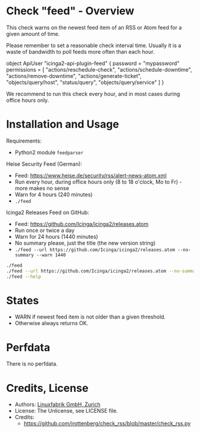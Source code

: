 # Check "feed" - Overview

This check warns on the newest feed item of an RSS or Atom feed for a given amount of time.

Please remember to set a reasonable check interval time. Usually it is a waste of bandwidth to poll feeds more often than each hour.

object ApiUser "icinga2-api-plugin-feed" {
  password = "mypassword"
  permissions = [ "actions/reschedule-check", "actions/schedule-downtime", "actions/remove-downtime", "actions/generate-ticket", "objects/query/host", "status/query", "objects/query/service" ]
 }

We recommend to run this check every hour, and in most cases during office hours only. 


# Installation and Usage

Requirements:
* Python2 module `feedparser`

Heise Security Feed (German):
* Feed: https://www.heise.de/security/rss/alert-news-atom.xml
* Run every hour, during office hours only (8 to 18 o'clock, Mo to Fr) - more makes no sense
* Warn for 4 hours (240 minutes)
* `./feed`

Icinga2 Releases Feed on GitHub:
* Feed: https://github.com/Icinga/icinga2/releases.atom
* Run once or twice a day
* Warn for 24 hours (1440 minutes)
* No summary please, just the title (the new version string)
* `./feed --url https://github.com/Icinga/icinga2/releases.atom --no-summary --warn 1440`


```bash
./feed
./feed --url https://github.com/Icinga/icinga2/releases.atom --no-summary --warn 1440
./feed --help
```


# States

* WARN if newest feed item is not older than a given threshold.
* Otherwise always returns OK.


# Perfdata

There is no perfdata.


# Credits, License

* Authors: [Linuxfabrik GmbH, Zurich](https://www.linuxfabrik.ch)
* License: The Unlicense, see LICENSE file.
* Credits:
  - https://github.com/jrottenberg/check_rss/blob/master/check_rss.py